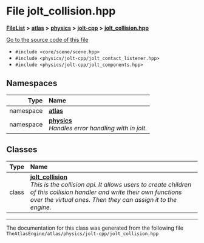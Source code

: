 

# File jolt\_collision.hpp



[**FileList**](files.md) **>** [**atlas**](dir_1e6ffef027cfcf7ded3287660b505c9f.md) **>** [**physics**](dir_40e4880a491f87475db52b6f14fdb765.md) **>** [**jolt-cpp**](dir_4275702edcca8362402a3c9bf0161df7.md) **>** [**jolt\_collision.hpp**](jolt__collision_8hpp.md)

[Go to the source code of this file](jolt__collision_8hpp_source.md)



* `#include <core/scene/scene.hpp>`
* `#include <physics/jolt-cpp/jolt_contact_listener.hpp>`
* `#include <physics/jolt-cpp/jolt_components.hpp>`













## Namespaces

| Type | Name |
| ---: | :--- |
| namespace | [**atlas**](namespaceatlas.md) <br> |
| namespace | [**physics**](namespaceatlas_1_1physics.md) <br>_Handles error handling with in jolt._  |


## Classes

| Type | Name |
| ---: | :--- |
| class | [**jolt\_collision**](classatlas_1_1physics_1_1jolt__collision.md) <br>_This is the collision api. It allows users to create children of this collision handler and write their own functions over the virtual ones. Then they can assign it to the engine._  |



















































------------------------------
The documentation for this class was generated from the following file `TheAtlasEngine/atlas/physics/jolt-cpp/jolt_collision.hpp`

